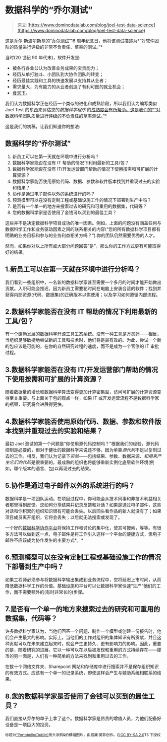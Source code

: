 # 数据科学的“乔尔测试”

> 原文:[https://www.dominodatalab.com/blog/joel-test-data-science](https://www.dominodatalab.com/blog/joel-test-data-science)

这是乔尔·斯波尔斯基的“[乔尔测试](http://joelonsoftware.com/articles/fog0000000043.html)”16 周年纪念日，他将该测试描述为*“对软件团队的质量进行评级的非常不负责任、草率的测试。”*

当时(20 世纪 90 年代末)，软件开发是:

*   被各行各业公认为改善业务成果的宝贵能力；
*   经历从单打独斗、小团队到大协作团队的转变；
*   经历最佳实践和工具的快速发展以支持其从业者；
*   需求量大，为有能力的从业者创造了有利可图的就业机会；
*   [食天下](http://www.wsj.com/articles/SB10001424053111903480904576512250915629460)。

我们认为数据科学正在经历一个类似的进化和成熟阶段，所以我们认为编写类似 Joel Test 的东西来评估您的*数据科学程序* 的[成熟度会有所帮助。这是我们的*“对数据科学团队质量进行评级的不负责任的草率测试。”*](/news/the-seven-stages-of-mlops-maturity)

这是我们的初稿，让我们知道你的想法:

## 数据科学的“乔尔测试”

1.  新员工可以在第一天就在环境中进行分析吗？
2.  数据科学家能否在没有 IT 帮助的情况下利用最新的工具/包？
3.  数据科学家能否在没有 IT/开发运营部门帮助的情况下使用按需和可扩展的计算资源？
4.  数据科学家能否使用原始代码、数据、参数和软件版本找到并重现过去的实验和结果？
5.  协作是通过电子邮件以外的系统进行的吗？
6.  预测模型可以在没有定制工程或基础设施工作的情况下部署到生产中吗？
7.  是否有一个单一的地方来搜索过去的研究和可重用的数据集，代码等？
8.  您的数据科学家是否使用了金钱可以买到的最佳工具？

这些并不是决定数据科学项目成功的唯一因素。例如，上面的问题没有涵盖任何与数据科学工作和业务驱动因素之间的联系相关的内容(“您的所有数据科学项目都有明确的业务目标和参与的业务利益相关方吗？”).你的团队仍然需要优秀的人才。

然而，如果你对以上所有或大部分问题回答“是”，那么你的工作方式更有可能取得好的结果。

## 1.新员工可以在第一天就在环境中进行分析吗？

我们看到一些组织中，一名新的数据科学家甚至需要一个多月的时间才能开始做出贡献。入职可能会推迟，因为新员工需要花时间在电脑上安装合适的软件；找到并获得内部资源(代码、数据集)的正确版本以供使用；以及学习如何遵循内部流程。

## 2.数据科学家能否在没有 IT 帮助的情况下利用最新的工具/包？

有一个蓬勃发展的数据科学开源工具生态系统。没有一种工具是万灵药——相反，当组织足够敏捷地尝试新的工具和技术时，他们将是最有效的。为此，尝试一个新的包应该是可能的，在你的自然研究过程的速度，而不是成为一个官僚的 IT 审批过程。

## 3.数据科学家能否在没有 IT/开发运营部门帮助的情况下使用按需和可扩展的计算资源？

随着数据量的增长和数据科学算法变得更加计算密集型，访问可扩展的计算资源变得至关重要。与上面关于包的观点一样，如果 IT 或开发运营流程不是数据科学家的瓶颈，研究将会进展得更快。

## 4.数据科学家能否使用原始代码、数据、参数和软件版本找到并重现过去的实验和结果？

最初 Joel 测试的第一个问题是“你使用源代码控制吗？”根据我们的经验，源代码控制是必要的，但对于健壮的数据科学来说还不够，因为单靠*源代码*不足以复制过去的工作。相反，我们认为记录下*实验*——包括结果、参数、数据来源、*和用来产生它们的代码*是很重要的。最成熟的组织也将能够重新实例化底层软件环境(例如，哪个版本的语言、包)以再现过去的结果。

## 5.协作是通过电子邮件以外的系统进行的吗？

数据科学是一项团队运动。在项目过程中，你可能会从技术同事和非技术利益相关者那里得到反馈。您如何分享结果并记录反馈和对话？如果是通过电子邮件，这些对话和你积累的组织知识很有可能会丢失。以后回头看作品的新人就没有了；如果项目成员离开组织，它将会丢失；以后就无法搜索或发现了。

一个好的[数据科学协作平台](https://www.dominodatalab.com?utm_source=blog&utm_medium=post&utm_campaign=joel-test-data-science)将保持工作和讨论的集中化，使其可搜索，等等。有很多方法可以做到这一点，电子邮件是将工作引入这样一个平台的便捷方式，但电子邮件不应该成为协作发生的主要方式*。*

## 6.预测模型可以在没有定制工程或基础设施工作的情况下部署到生产中吗？

如果工程师必须参与将数据科学输出集成到业务流程中，您将延迟上市时间，从而降低数据科学工作的价值。基础设施和平台可以让数据科学家快速“生产”他们的工作，而不需要额外的(有时非常长的)步骤。

## 7.是否有一个单一的地方来搜索过去的研究和可重用的数据集，代码等？

许多数据科学家认为，当他们回答一个问题、制作一个模型或创建一份报告时，他们会产生最大的影响。实际上，当他们的工作对组织的集体知识有所贡献，并且这种贡献可以在未来建立起来时，就会产生更持久、更有影响力的影响。因此，重要的是，随着研究的进展，它以一种可以在以后被发现和重用的方式持续存在——硬币的另一面是，人们有一种简单的方法来找到和重用过去的工作。

在数十个网络文件夹、Sharepoint 网站和存储库中进行搜索并不是保存组织知识的有效方式。应该有一个单一的记录系统，即使这样会产生与辅助系统相联系的结果。

## 8.您的数据科学家是否使用了金钱可以买到的最佳工具？

我们直接从乔尔的单子上拿了这个。数据科学家是昂贵的增值人员，为他们配备好设备是一项巨大的投资。

<small>标题为[“Portobello(Dublin)](https://www.flickr.com/photos/infomatique/7085350835/in/photolist-bN7gXi-D9cArv-h8PAuy-h8Pofn-h8PCib-h6kK8S-h8PtwU-5rFMnt-8wh8MG-bEAqvM-cnovX5-7Csb1o-h6kJTo-t14GzV-h8PJES-h8NDkK-h6koce-7BcAeu-yBau3Y-cyXyKo-h8PMif-h7NQca-h6kDps-cswyr3-HStvXU-5rL6Ab-c35XEJ-BdQKvQ-BxG3WM-h8Pw7V-h8QLGT-h6kuh1-h8PHmZ-8fSwv9-BdReJy-AHsDBs-7jzbmH-h7P9Ju-h7P3gG-h7NWTM-FjyAeY-dvLXBt-BxKRKk-B7wZMM-BCEB4b-h7NPPX-xTFWLT-h4NNq2-BdQJXA-B7uMCa)街头涂鸦&的横幅图片，由威廉·莫菲创作。在[CC BY-SA 2.0](https://creativecommons.org/licenses/by-sa/2.0/)T5 下授权</small>